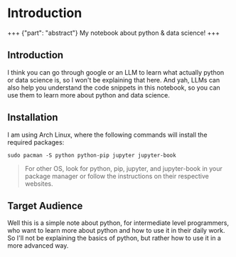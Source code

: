 # Introduction

+++ {"part": "abstract"}
My notebook about python & data science!
+++

## Introduction

I think you can go through google or an LLM to learn what actually python or data science is, so I won't be explaining that here. And yah, LLMs can also help you understand the code snippets in this notebook, so you can use them to learn more about python and data science.

## Installation

I am using Arch Linux, where the following commands will install the required packages:

```shell
sudo pacman -S python python-pip jupyter jupyter-book
```

> For other OS, look for python, pip, jupyter, and jupyter-book in your package manager or follow the instructions on their respective websites.

## Target Audience

Well this is a simple note about python, for intermediate level programmers, who want to learn more about python and how to use it in their daily work. So I'll not be explaining the basics of python, but rather how to use it in a more advanced way.

